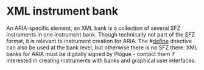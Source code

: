 # XML instrument bank

An ARIA-specific element, an XML bank is a collection of several SFZ instruments
in one instrument bank. Though technically not part of the SFZ format, it is
relevant to instrument creation for ARIA. The #[define](/directives/define)
directive can also be used at the bank level, but otherwise there is no SFZ there.
XML banks for ARIA must be digitally signed by Plogue - contact them if
interested in creating instruments with banks and graphical user interfaces.
